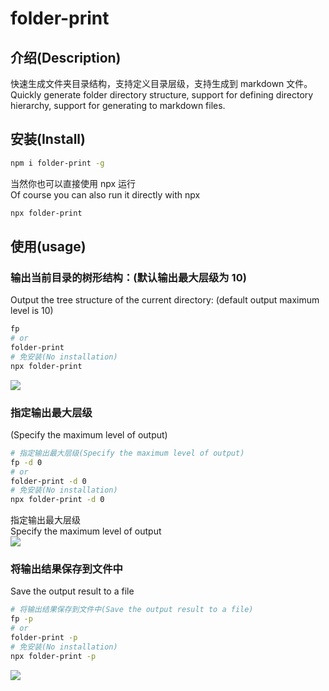 # folder-print

## 介绍(Description)

快速生成文件夹目录结构，支持定义目录层级，支持生成到 markdown 文件。  
Quickly generate folder directory structure, support for defining directory hierarchy, support for generating to markdown files.

## 安装(Install)

```sh
npm i folder-print -g
```

当然你也可以直接使用 npx 运行  
Of course you can also run it directly with npx

```sh
npx folder-print
```

## 使用(usage)

### 输出当前目录的树形结构：(默认输出最大层级为 10)

Output the tree structure of the current directory: (default output maximum level is 10)

```sh
fp
# or
folder-print
# 免安装(No installation)
npx folder-print
```

![](https://assets.fedtop.com/picbed/202210182135912.png)

### 指定输出最大层级

(Specify the maximum level of output)

```sh
# 指定输出最大层级(Specify the maximum level of output)
fp -d 0
# or
folder-print -d 0
# 免安装(No installation)
npx folder-print -d 0
```

指定输出最大层级  
Specify the maximum level of output  
![](https://assets.fedtop.com/picbed/202210182134984.png)

### 将输出结果保存到文件中

Save the output result to a file

```sh
# 将输出结果保存到文件中(Save the output result to a file)
fp -p
# or
folder-print -p
# 免安装(No installation)
npx folder-print -p
```

![](https://assets.fedtop.com/picbed/202210191352186.png)

<!-- 输出指定目录的树形结构：
```sh
tree /path/to/dir
# or
fp /path/to/dir
``` -->
